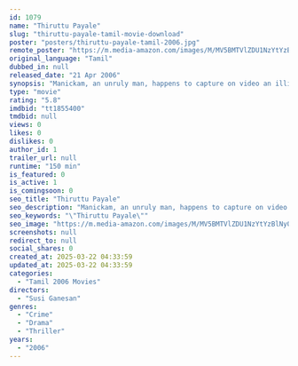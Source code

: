 ```yaml
---
id: 1079
name: "Thiruttu Payale"
slug: "thiruttu-payale-tamil-movie-download"
poster: "posters/thiruttu-payale-tamil-2006.jpg"
remote_poster: "https://m.media-amazon.com/images/M/MV5BMTVlZDU1NzYtYzBlNy00M2FmLTk1YjctMjcxYjBmMjIzODhjXkEyXkFqcGdeQXVyNDU3MTMzODE@._V1_SX300.jpg"
original_language: "Tamil"
dubbed_in: null
released_date: "21 Apr 2006"
synopsis: "Manickam, an unruly man, happens to capture on video an illicit affair between a rich married woman and her lover and starts blackmailing her. She, on the other hand, tries her best to outsmart him."
type: "movie"
rating: "5.8"
imdbid: "tt1855400"
tmdbid: null
views: 0
likes: 0
dislikes: 0
author_id: 1
trailer_url: null
runtime: "150 min"
is_featured: 0
is_active: 1
is_comingsoon: 0
seo_title: "Thiruttu Payale"
seo_description: "Manickam, an unruly man, happens to capture on video an illicit affair between a rich married woman and her lover and starts blackmailing her. She, on the other hand, tries her best to outsmart him."
seo_keywords: "\"Thiruttu Payale\""
seo_image: "https://m.media-amazon.com/images/M/MV5BMTVlZDU1NzYtYzBlNy00M2FmLTk1YjctMjcxYjBmMjIzODhjXkEyXkFqcGdeQXVyNDU3MTMzODE@._V1_SX300.jpg"
screenshots: null
redirect_to: null
social_shares: 0
created_at: 2025-03-22 04:33:59
updated_at: 2025-03-22 04:33:59
categories:
  - "Tamil 2006 Movies"
directors:
  - "Susi Ganesan"
genres:
  - "Crime"
  - "Drama"
  - "Thriller"
years:
  - "2006"
---
```

